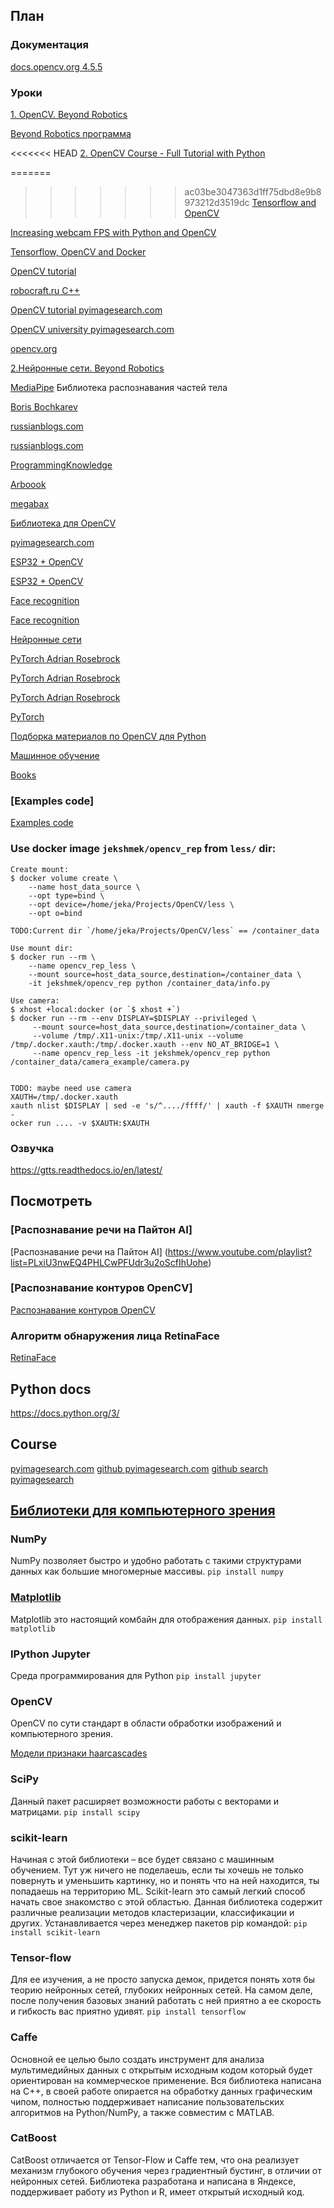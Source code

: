 ## План

 

### Документация 

[docs.opencv.org 4.5.5](https://docs.opencv.org/4.5.5/d6/d00/tutorial_py_root.html)



### Уроки

[1. OpenCV. Beyond Robotics](https://www.youtube.com/playlist?list=PLVFGVo0DNh5duhps6KsiCQIoObyzcM2Cs)

[Beyond Robotics программа](https://robotics.bc-pf.org/)

<<<<<<< HEAD
[2. OpenCV Course - Full Tutorial with Python](https://www.youtube.com/watch?v=oXlwWbU8l2o&t=252s)


=======
>>>>>>> ac03be3047363d1ff75dbd8e9b8973212d3519dc
[Tensorflow and OpenCV](https://towardsdatascience.com/building-a-real-time-object-recognition-app-with-tensorflow-and-opencv-b7a2b4ebdc32)

[Increasing webcam FPS with Python and OpenCV](https://pyimagesearch.com/2015/12/21/increasing-webcam-fps-with-python-and-opencv/)

[Tensorflow, OpenCV and Docker](https://towardsdatascience.com/real-time-and-video-processing-object-detection-using-tensorflow-opencv-and-docker-2be1694726e5)


[OpenCV tutorial](https://docs.opencv.org/4.5.5/d9/df8/tutorial_root.html)

[robocraft.ru C++](https://robocraft.ru/opencv)

[OpenCV tutorial pyimagesearch.com](https://pyimagesearch.com/category/opencv/page/2/)

[OpenCV university pyimagesearch.com](https://pyimagesearch.com/pyimagesearch-university/)

[opencv.org](https://opencv.org/opencv-free-course/)

[2.Нейронные сети. Beyond Robotics](https://www.youtube.com/watch?v=7jbAdB5lt9I&ab_channel=BeyondCurriculum)

[MediaPipe](https://google.github.io/mediapipe/getting_started/python.html)
Библиотека распознавания частей тела

[Boris Bochkarev](https://www.youtube.com/playlist?list=PLOjc9X-vV0SEHQDXm30Ts-3GGqn_PKaNu)

[russianblogs.com](https://russianblogs.com/article/44371526060/)

[russianblogs.com](https://russianblogs.com/article/2777646555/)

[ProgrammingKnowledge](https://www.youtube.com/playlist?list=PLS1QulWo1RIa7D1O6skqDQ-JZ1GGHKK-K)

[Arboook](https://arboook.com/kompyuternoe-zrenie/operatsii-s-tsvetom-v-opencv3-i-python/)
 
[megabax](https://habr.com/ru/users/megabax/posts/)

[Библиотека для OpenCV](https://pyimagesearch.com/2015/02/02/just-open-sourced-personal-imutils-package-series-opencv-convenience-functions/)

[pyimagesearch.com](https://pyimagesearch.com/category/opencv/)

[ESP32 + OpenCV](https://how2electronics.com/color-detection-tracking-with-esp32-cam-opencv/)

[ESP32 + OpenCV](https://how2electronics.com/iot-projects/esp32-cam-projects/)

[Face recognition](https://github.com/L4HG/face_recognition)

[Face recognition](https://www.youtube.com/playlist?list=PLS1QulWo1RIbp_ImnSEWEMRLnJVfEc-GR)

[Нейронные сети](https://python-scripts.com/category/neural-network)

[PyTorch Adrian Rosebrock](https://pyimagesearch.com/2021/10/11/pytorch-transfer-learning-and-image-classification/)

[PyTorch Adrian Rosebrock](https://pyimagesearch.com/2021/08/02/pytorch-object-detection-with-pre-trained-networks/)

[PyTorch Adrian Rosebrock](https://pyimagesearch.com/2021/07/26/pytorch-image-classification-with-pre-trained-networks/)

[PyTorch](https://pyimagesearch.com/2021/07/05/what-is-pytorch/)

[Подборка материалов по OpenCV для Python](https://vk.com/wall-30666517_1493958)

[Машинное обучение](http://www.machinelearning.ru/wiki/index.php?title=Machine_Learning)

[Books](https://opencv.org/books/)

### [Examples code]

[Examples code](:https://www.programcreek.com/python/example/89361/cv2.Canny)

### Use docker image `jekshmek/opencv_rep` from `less/` dir:

```
Create mount:
$ docker volume create \
    --name host_data_source \
    --opt type=bind \
    --opt device=/home/jeka/Projects/OpenCV/less \
    --opt o=bind

TODO:Current dir `/home/jeka/Projects/OpenCV/less` == /container_data

Use mount dir:
$ docker run --rm \
    --name opencv_rep_less \
    --mount source=host_data_source,destination=/container_data \
    -it jekshmek/opencv_rep python /container_data/info.py

Use camera:
$ xhost +local:docker (or `$ xhost +`)
$ docker run --rm --env DISPLAY=$DISPLAY --privileged \
     --mount source=host_data_source,destination=/container_data \
     --volume /tmp/.X11-unix:/tmp/.X11-unix --volume /tmp/.docker.xauth:/tmp/.docker.xauth --env NO_AT_BRIDGE=1 \
     --name opencv_rep_less -it jekshmek/opencv_rep python /container_data/camera_example/camera.py   


TODO: maybe need use camera
XAUTH=/tmp/.docker.xauth
xauth nlist $DISPLAY | sed -e 's/^..../ffff/' | xauth -f $XAUTH nmerge - 
ocker run .... -v $XAUTH:$XAUTH
```

  
### Озвучка
https://gtts.readthedocs.io/en/latest/
 

## Посмотреть

### [Распознавание речи на Пайтон AI] 
[Распознавание речи на Пайтон AI] (https://www.youtube.com/playlist?list=PLxiU3nwEQ4PHLCwPFUdr3u2oScfIhUohe)

### [Распознавание контуров OpenCV]

[Распознавание контуров OpenCV](https://www.youtube.com/watch?v=Sr0KQftXcEg&feature=youtu.be)

### Алгоритм обнаружения лица RetinaFace

[RetinaFace](https://github.com/serengil/retinaface) 

## Python docs
https://docs.python.org/3/

## Course

[pyimagesearch.com](https://pyimagesearch.com/pyimagesearch-university/)
[github pyimagesearch.com](https://github.com/orgs/PyImageSearch/repositories)
[github search pyimagesearch](https://github.com/search?q=pyimagesearch&type=code)

## [Библиотеки для компьютерного зрения]

[Библиотеки для компьютерного зрения]:(https://arboook.com/kompyuternoe-zrenie/moj-top-7-bibliotek-dlya-python-dlya-kompyuternogo-zreniya/)

### NumPy

NumPy позволяет быстро и удобно работать с такими структурами данных как большие многомерные массивы.
```pip install numpy```

### [Matplotlib]

[Matplotlib]:(https://pyprog.pro/mpl/mpl_types_of_graphs.html)
Matplotlib это настоящий комбайн для отображения данных. 
```pip install matplotlib```

### IPython Jupyter

Среда программирования для Python
```pip install jupyter```

### OpenCV

OpenCV по сути стандарт в области обработки изображений и компьютерного зрения.

[Модели признаки haarcascades](https://github.com/opencv/opencv/tree/master/data/haarcascades)

### SciPy

Данный пакет расширяет возможности работы с векторами и матрицами.
```pip install scipy```

### scikit-learn

Начиная с этой библиотеки – все будет связано с машинным обучением. Тут уж ничего не поделаешь, если ты хочешь не только повернуть и уменьшить картинку, но и понять что на ней находится, ты попадаешь на территорию ML.  Scikit-learn это самый легкий способ начать свое знакомство с этой областью. Данная библиотека содержит различные реализации методов кластеризации, классификации и других. Устанавливается через менеджер пакетов pip командой: ```pip install scikit-learn```

### Tensor-flow

Для ее изучения, а не просто запуска демок, придется понять хотя бы теорию нейронных сетей, глубоких нейронных сетей. На самом деле, после получения базовых знаний работать с ней приятно а ее скорость и гибкость вас приятно удивят.
```pip install tensorflow```

### Caffe

Основной ее целью было создать инструмент для анализа мультимедийных данных с открытым исходным кодом который будет ориентирован на коммерческое применение. Вся библиотека написана на C++, в своей работе опирается на обработку данных графическим чипом, полностью поддерживает написание пользовательских алгоритмов на Python/NumPy, а также совместим с MATLAB.

### CatBoost

CatBoost отличается от Tensor-Flow и Caffe тем, что она реализует механизм глубокого обучения через градиентный бустинг, в отличии от нейронных сетей. Библиотека разработана и написана в Яндексе, поддерживает работу из Python и R, имеет открытый исходный код.

